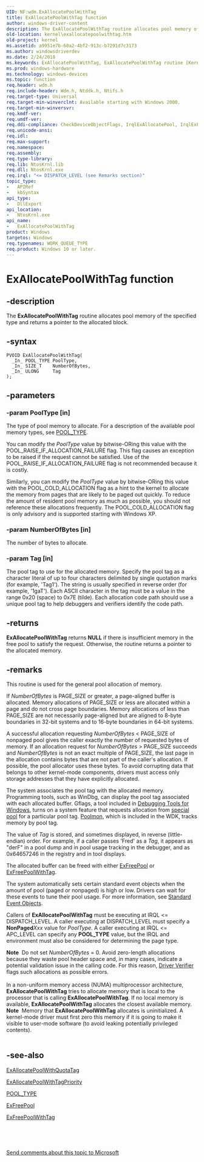 ```yaml
---
UID: NF:wdm.ExAllocatePoolWithTag
title: ExAllocatePoolWithTag function
author: windows-driver-content
description: The ExAllocatePoolWithTag routine allocates pool memory of the specified type and returns a pointer to the allocated block.
old-location: kernel\exallocatepoolwithtag.htm
old-project: kernel
ms.assetid: a9951e7b-60a2-4bf2-913c-b7291d7c3173
ms.author: windowsdriverdev
ms.date: 2/24/2018
ms.keywords: ExAllocatePoolWithTag, ExAllocatePoolWithTag routine [Kernel-Mode Driver Architecture], k102_13ab2d7e-dd96-4474-bf27-59ee9b7d84d6.xml, kernel.exallocatepoolwithtag, wdm/ExAllocatePoolWithTag
ms.prod: windows-hardware
ms.technology: windows-devices
ms.topic: function
req.header: wdm.h
req.include-header: Wdm.h, Ntddk.h, Ntifs.h
req.target-type: Universal
req.target-min-winverclnt: Available starting with Windows 2000.
req.target-min-winversvr: 
req.kmdf-ver: 
req.umdf-ver: 
req.ddi-compliance: CheckDeviceObjectFlags, IrqlExAllocatePool, IrqlExFree1, PowerDownAllocate, PowerUpFail, HwStorPortProhibitedDDIs, SpNoWait, StorPortStartIo
req.unicode-ansi: 
req.idl: 
req.max-support: 
req.namespace: 
req.assembly: 
req.type-library: 
req.lib: NtosKrnl.lib
req.dll: NtosKrnl.exe
req.irql: "<= DISPATCH_LEVEL (see Remarks section)"
topic_type:
-	APIRef
-	kbSyntax
api_type:
-	DllExport
api_location:
-	NtosKrnl.exe
api_name:
-	ExAllocatePoolWithTag
product: Windows
targetos: Windows
req.typenames: WORK_QUEUE_TYPE
req.product: Windows 10 or later.
---
```


# ExAllocatePoolWithTag function


## -description


The <b>ExAllocatePoolWithTag</b> routine allocates pool memory of the specified type and returns a pointer to the allocated block.


## -syntax


````
PVOID ExAllocatePoolWithTag(
  _In_ POOL_TYPE PoolType,
  _In_ SIZE_T    NumberOfBytes,
  _In_ ULONG     Tag
);
````


## -parameters




### -param PoolType [in]

The type of pool memory to allocate. For a description of the available pool memory types, see <a href="..\wdm\ne-wdm-_pool_type.md">POOL_TYPE</a>.

You can modify the <i>PoolType</i> value by bitwise-ORing this value with the POOL_RAISE_IF_ALLOCATION_FAILURE flag. This flag causes an exception to be raised if the request cannot be satisfied. Use of the POOL_RAISE_IF_ALLOCATION_FAILURE flag is not recommended because it is costly.

Similarly, you can modify the <i>PoolType</i> value by bitwise-ORing this value with the POOL_COLD_ALLOCATION flag as a hint to the kernel to allocate the memory from pages that are likely to be paged out quickly. To reduce the amount of resident pool memory as much as possible, you should not reference these allocations frequently. The POOL_COLD_ALLOCATION flag is only advisory and is supported starting with Windows XP.


### -param NumberOfBytes [in]

The number of bytes to allocate.


### -param Tag [in]

The pool tag to use for the allocated memory. Specify the pool tag as a character literal of up to four characters delimited by single quotation marks (for example, 'Tag1'). The string is usually specified in reverse order (for example, '1gaT'). Each ASCII character in the tag must be a value in the range 0x20 (space) to 0x7E (tilde). Each allocation code path should use a unique pool tag to help debuggers and verifiers identify the code path.


## -returns



<b>ExAllocatePoolWithTag</b> returns <b>NULL</b> if there is insufficient memory in the free pool to satisfy the request. Otherwise, the routine returns a pointer to the allocated memory.




## -remarks



This routine is used for the general pool allocation of memory.

If <i>NumberOfBytes</i> is PAGE_SIZE or greater, a page-aligned buffer is allocated. Memory allocations of PAGE_SIZE or less are allocated within a page and do not cross page boundaries. Memory allocations of less than PAGE_SIZE are not necessarily page-aligned but are aligned to 8-byte boundaries in 32-bit systems and to 16-byte boundaries in 64-bit systems.

A successful allocation requesting <i>NumberOfBytes</i> &lt; PAGE_SIZE of nonpaged pool gives the caller exactly the number of requested bytes of memory. If an allocation request for <i>NumberOfBytes</i> &gt; PAGE_SIZE succeeds and <i>NumberOfBytes</i> is not an exact multiple of PAGE_SIZE, the last page in the allocation contains bytes that are not part of the caller's allocation. If possible, the pool allocator uses these bytes. To avoid corrupting data that belongs to other kernel-mode components, drivers must access only storage addresses that they have explicitly allocated.

The system associates the pool tag with the allocated memory. Programming tools, such as WinDbg, can display the pool tag associated with each allocated buffer. Gflags, a tool included in <a href="https://msdn.microsoft.com/938ef180-84de-442f-9b6c-1138c2fc8d5a">Debugging Tools for Windows</a>, turns on a system feature that requests allocation from <a href="https://msdn.microsoft.com/b1381a75-279a-42b7-b18d-43aba796424b">special pool</a> for a particular pool tag. <a href="https://msdn.microsoft.com/3cda6297-0e6f-48d5-b9d9-670ccf102c86">Poolmon</a>, which is included in the WDK, tracks memory by pool tag.

The value of <i>Tag</i> is stored, and sometimes displayed, in reverse (little-endian) order. For example, if a caller passes 'Fred' as a <i>Tag</i>, it appears as "derF" in a pool dump and in pool usage tracking in the debugger, and as 0x64657246 in the registry and in tool displays.

The allocated buffer can be freed with either <a href="..\ntddk\nf-ntddk-exfreepool.md">ExFreePool</a> or <a href="..\wdm\nf-wdm-exfreepoolwithtag.md">ExFreePoolWithTag</a>.

The system automatically sets certain standard event objects when the amount of pool (paged or nonpaged) is high or low. Drivers can wait for these events to tune their pool usage. For more information, see <a href="https://msdn.microsoft.com/library/windows/hardware/ff563847">Standard Event Objects</a>.

Callers of <b>ExAllocatePoolWithTag</b> must be executing at IRQL &lt;= DISPATCH_LEVEL. A caller executing at DISPATCH_LEVEL must specify a <b>NonPaged</b><i>Xxx</i> value for <i>PoolType</i>. A caller executing at IRQL &lt;= APC_LEVEL can specify any <b>POOL_TYPE</b> value, but the IRQL and environment must also be considered for determining the page type.

<div class="alert"><b>Note</b>  Do not set <i>NumberOfBytes</i> = 0. Avoid zero-length allocations because they waste pool header space and, in many cases, indicate a potential validation issue in the calling code. For this reason, <a href="https://msdn.microsoft.com/library/windows/hardware/ff557262">Driver Verifier</a> flags such allocations as possible errors.</div>
<div> </div>
In a non-uniform memory access (NUMA) multiprocessor architecture, <b>ExAllocatePoolWithTag</b> tries to allocate memory that is local to the processor that is calling <b>ExAllocatePoolWithTag</b>. If no local memory is available, <b>ExAllocatePoolWithTag</b> allocates the closest available memory.

<div class="alert"><b>Note</b>  Memory that <b>ExAllocatePoolWithTag</b> allocates is uninitialized. A kernel-mode driver must first zero this memory if it is going to make it visible to user-mode software (to avoid leaking potentially privileged contents).</div>
<div> </div>



## -see-also

<a href="..\wdm\nf-wdm-exallocatepoolwithquotatag.md">ExAllocatePoolWithQuotaTag</a>



<a href="..\wdm\nf-wdm-exallocatepoolwithtagpriority.md">ExAllocatePoolWithTagPriority</a>



<a href="..\wdm\ne-wdm-_pool_type.md">POOL_TYPE</a>



<a href="..\ntddk\nf-ntddk-exfreepool.md">ExFreePool</a>



<a href="..\wdm\nf-wdm-exfreepoolwithtag.md">ExFreePoolWithTag</a>



 

 

<a href="mailto:wsddocfb@microsoft.com?subject=Documentation%20feedback [kernel\kernel]:%20ExAllocatePoolWithTag routine%20 RELEASE:%20(2/24/2018)&amp;body=%0A%0APRIVACY STATEMENT%0A%0AWe use your feedback to improve the documentation. We don't use your email address for any other purpose, and we'll remove your email address from our system after the issue that you're reporting is fixed. While we're working to fix this issue, we might send you an email message to ask for more info. Later, we might also send you an email message to let you know that we've addressed your feedback.%0A%0AFor more info about Microsoft's privacy policy, see http://privacy.microsoft.com/en-us/default.aspx." title="Send comments about this topic to Microsoft">Send comments about this topic to Microsoft</a>

